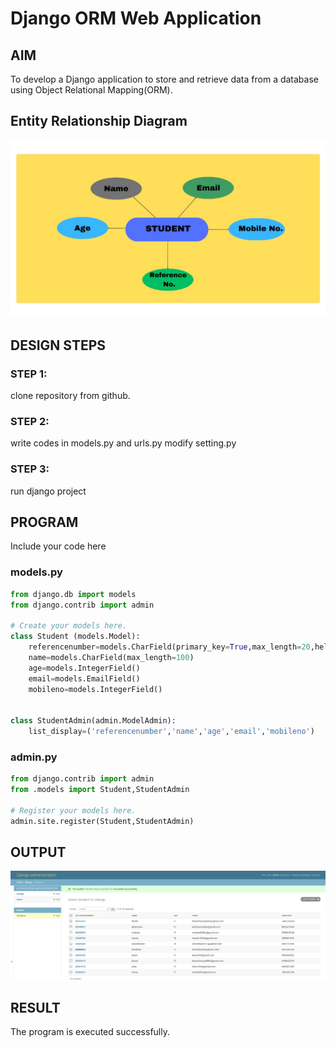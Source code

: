 # Django ORM Web Application

## AIM
To develop a Django application to store and retrieve data from a database using Object Relational Mapping(ORM).

## Entity Relationship Diagram

![erdiagram](./erdiagram.jpeg)

## DESIGN STEPS

### STEP 1:
clone repository from github.

### STEP 2:
write codes in models.py and urls.py modify setting.py

### STEP 3:
run django project

## PROGRAM

Include your code here

### models.py
```python
from django.db import models
from django.contrib import admin

# Create your models here.
class Student (models.Model):
    referencenumber=models.CharField(primary_key=True,max_length=20,help_text="reference number")
    name=models.CharField(max_length=100)
    age=models.IntegerField()
    email=models.EmailField()
    mobileno=models.IntegerField()


class StudentAdmin(admin.ModelAdmin):
    list_display=('referencenumber','name','age','email','mobileno')
```
### admin.py
```python
from django.contrib import admin
from .models import Student,StudentAdmin

# Register your models here.
admin.site.register(Student,StudentAdmin)
```
## OUTPUT

![output](./ormoutput.png)


## RESULT
The program is executed successfully.